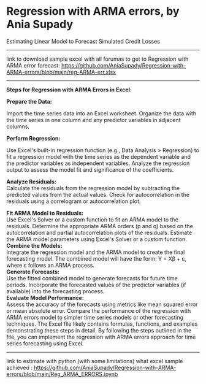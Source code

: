 # Regression with ARMA errors, by Ania Supady
Estimating Linear Model to Forecast Simulated Credit Losses

******************

link to download sample excel with all forumas to get to Regression with ARMA error forecast: https://github.com/AniaSupady/Regression-with-ARMA-errors/blob/main/reg-ARMA-err.xlsx
**********************
**Steps for Regression with ARMA Errors in Excel**:  

**Prepare the Data:**  

Import the time series data into an Excel worksheet.
Organize the data with the time series in one column and any predictor variables in adjacent columns.

**Perform Regression:**  

Use Excel's built-in regression function (e.g., Data Analysis > Regression) to fit a regression model with the time series as the dependent variable and the predictor variables as independent variables.
Analyze the regression output to assess the model fit and significance of the coefficients.  

**Analyze Residuals:**   
Calculate the residuals from the regression model by subtracting the predicted values from the actual values.
Check for autocorrelation in the residuals using a correlogram or autocorrelation plot.  

**Fit ARMA Model to Residuals:**  
Use Excel's Solver or a custom function to fit an ARMA model to the residuals.
Determine the appropriate ARMA orders (p and q) based on the autocorrelation and partial autocorrelation plots of the residuals.
Estimate the ARMA model parameters using Excel's Solver or a custom function.  
**Combine the Models:**  
Integrate the regression model and the ARMA model to create the final forecasting model.
The combined model will have the form: Y = Xβ + ε, where ε follows an ARMA process.  
**Generate Forecasts:**  
Use the fitted combined model to generate forecasts for future time periods.
Incorporate the forecasted values of the predictor variables (if available) into the forecasting process.  
**Evaluate Model Performance:**  
Assess the accuracy of the forecasts using metrics like mean squared error or mean absolute error.
Compare the performance of the regression with ARMA errors model to simpler time series models or other forecasting techniques.
The Excel file likely contains formulas, functions, and examples demonstrating these steps in detail. By following the steps outlined in the file, you can implement the regression with ARMA errors approach for time series forecasting using Excel.

--------------------
link to estimate with python (with some limitations) what excel sample achieved : https://github.com/AniaSupady/Regression-with-ARMA-errors/blob/main/Reg_ARMA_ERRORS.ipynb
